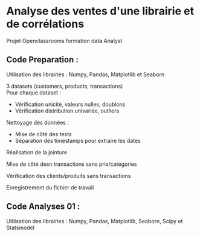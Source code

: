 # Analyse des ventes d'une librairie et de corrélations
 
Projet Openclassrooms formation data Analyst  

## Code Preparation :  

Utilisation des librairies : Numpy, Pandas, Matplotlib et Seaborn  

3 datasets (customers, products, transactions)  
Pour chaque dataset :  
- Vérification unicité, valeurs nulles, doublons  
- Vérification distribution univariée, outliers  

Nettoyage des données :  
- Mise de côté des tests
- Séparation des timestamps pour extraire les dates  

Réalisation de la jointure

Mise de côté desn transactions sans prix/catégories  

Vérification des clients/produits sans transactions  

Enregistrement du fichier de travail  

## Code Analyses 01 :  

Utilisation des librairies : Numpy, Pandas, Matplotlib, Seaborn, Scipy et Statsmodel    
